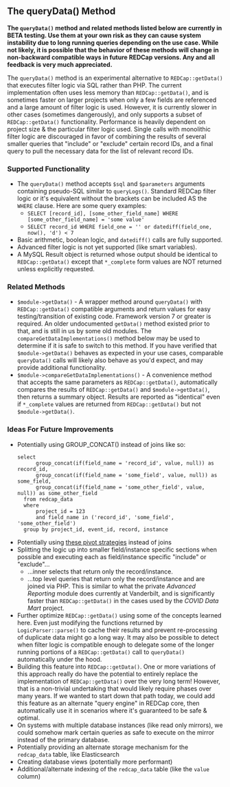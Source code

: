 ## The queryData() Method

**The `queryData()` method and related methods listed below are currently in BETA testing.  Use them at your own risk as they can cause system instability due to long running queries depending on the use case.  While not likely, it is possible that the behavior of these methods will change in non-backward compatible ways in future REDCap versions.  Any and all feedback is very much appreciated.**

The `queryData()` method is an experimental alternative to `REDCap::getData()` that executes filter logic via SQL rather than PHP.  The current implementation often uses less memory than `REDCap::getData()`, and is sometimes faster on larger projects when only a few fields are referenced and a large amount of filter logic is used.  However, it is currently slower in other cases (sometimes dangerously), and only supports a subset of `REDCap::getData()` functionality.  Performance is heavily dependent on project size & the particular filter logic used.  Single calls with monolithic filter logic are discouraged in favor of combining the results of several smaller queries that "include" or "exclude" certain record IDs, and a final query to pull the necessary data for the list of relevant record IDs.

### Supported Functionality
- The `queryData()` method accepts `$sql` and `$parameters` arguments containing pseudo-SQL similar to `queryLogs()`.  Standard REDCap filter logic or it's equivalent without the brackets can be included AS the `WHERE` clause.  Here are some query examples:
  - `SELECT [record_id], [some_other_field_name] WHERE [some_other_field_name] = 'some value'`
  - `SELECT record_id WHERE field_one = '' or datediff(field_one, now(), 'd') < 7`
- Basic arithmetic, boolean logic, and `datediff()` calls are fully supported.
- Advanced filter logic is not yet supported (like smart variables).
- A MySQL Result object is returned whose output should be identical to `REDCap::getData()` except that `*_complete` form values are NOT returned unless explicitly requested.

### Related Methods
- `$module->getData()` - A wrapper method around `queryData()` with `REDCap::getData()` compatible arguments and return values for easy testing/transition of existing code.  Framework version 7 or greater is required.  An older undocumented `getData()` method existed prior to that, and is still in us by some old modules.  The `compareGetDataImplementations()` method below may be used to determine if it is safe to switch to this method.  If you have verified that `$module->getData()` behaves as expected in your use cases, comparable `queryData()` calls will likely also behave as you'd expect, and may provide additional functionality.  
- `$module->compareGetDataImplementations()` - A convenience method that accepts the same parameters as `REDCap::getData()`, automatically compares the results of `REDCap::getData()` and `$module->getData()`, then returns a summary object.  Results are reported as "identical" even if `*_complete` values are returned from `REDCap::getData()` but not `$module->getData()`.

### Ideas For Future Improvements
- Potentially using GROUP_CONCAT() instead of joins like so:
  ```
  select
		group_concat(if(field_name = 'record_id', value, null)) as record_id,
		group_concat(if(field_name = 'some_field', value, null)) as some_field,
		group_concat(if(field_name = 'some_other_field', value, null)) as some_other_field
	from redcap_data
	where
		project_id = 123
		and field_name in ('record_id', 'some_field', 'some_other_field')
	group by project_id, event_id, record, instance
  ```
- Potentially using [these pivot strategies](https://www.databasestar.com/mysql-pivot) instead of joins
- Splitting the logic up into smaller field/instance specific sections when possible and executing each as field/instance specific "include" or "exclude"...
  - ...inner selects that return only the record/instance.
  - ...top level queries that return only the record/instance and are joined via PHP.  This is similar to what the private *Advanced Reporting* module does currently at Vanderbilt, and is significantly faster than `REDCap::getData()` in the cases used by the *COVID Data Mart* project.
- Further optimize `REDCap::getData()` using some of the concepts learned here.  Even just modifying the functions returned by `LogicParser::parse()` to cache their results and prevent re-processing of duplicate data might go a long way.  It may also be possible to detect when filter logic is compatible enough to delegate some of the longer running portions of a `REDCap::getData()` call to `queryData()` automatically under the hood.
- Building this feature into `REDCap::getData()`.  One or more variations of this approach really do have the potential to entirely replace the implementation of `REDCap::getData()` over the very long term!  However, that is a non-trivial undertaking that would likely require phases over many years.  If we wanted to start down that path today, we could add this feature as an alternate "query engine" in REDCap core, then automatically use it in scenarios where it's guaranteed to be safe & optimal.
- On systems with multiple database instances (like read only mirrors), we could somehow mark certain queries as safe to execute on the mirror instead of the primary database.
- Potentially providing an alternate storage mechanism for the `redcap_data` table, like Elasticsearch
- Creating database views (potentially more performant)
- Additional/alternate indexing of the `redcap_data` table (like the `value` column)
